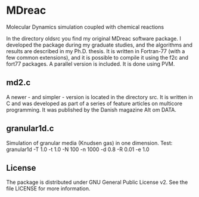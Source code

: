 MDreac
======

Molecular Dynamics simulation coupled with chemical reactions

In the directory oldsrc you find my original MDreac software package. I developed the package
during my graduate studies, and the algorithms and results are described in my Ph.D. thesis. It
is written in Fortran-77 (with a few common extensions), and it is possible to compile it using the
f2c and fort77 packages. A parallel version is included. It is done using PVM.

md2.c
-----
A newer - and simpler - version is located in the directory src. It is written in C and was 
developed as part of a series of feature articles on multicore programming. It was published
by the Danish magazine Alt om DATA.

granular1d.c
------------
Simulation of granular media (Knudsen gas) in one dimension.
Test: granular1d -T 1.0 -t 1.0 -N 100 -n 1000 -d 0.8 -R 0.01 -e 1.0

License
-------
The package is distributed under GNU General Public License v2. See the file LICENSE for more
information.
